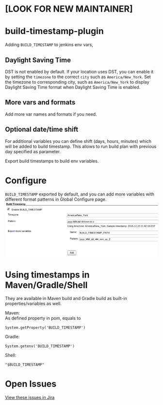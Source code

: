 # [LOOK FOR NEW MAINTAINER]

# build-timestamp-plugin
Adding `BUILD_TIMESTAMP` to jenkins env vars,

## Daylight Saving Time
DST is not enabled by default.
If your location uses DST, you can enable it by setting the `timezone`
to the correct `city` such as `America/New_York`.
Set the timezone to corresponding city, such as `America/New_York` to display Daylight Saving Time format when Daylight Saving Time is enabled.

## More vars and formats
Add more var names and formats if you need.

## Optional date/time shift
For additional variables you can define shift (days, hours, minutes) which will be added to build timestamp.
This allows to run build plan with previous day specified as parameter.

Export build timestamps to build env variables.

# Configure
`BUILD_TIMESTAMP` exported by default, and you can add more variables
with different format patterns in Global Configure page.  
![](docs/images/global-config.png)


# Using timestamps in Maven/Gradle/Shell
They are available in Maven build and Gradle build as built-in
properties/variables as well.

Maven:  
As defined property in pom, equals to

``` syntaxhighlighter-pre
System.getProperty('BUILD_TIMESTAMP')
```

Gradle:

``` syntaxhighlighter-pre
System.getenv('BUILD_TIMESTAMP')
```

Shell:

``` syntaxhighlighter-pre
"$BUILD_TIMESTAMP"
```

# Open Issues
[View these issues in
Jira](https://issues.jenkins-ci.org/secure/IssueNavigator.jspa?reset=true&jqlQuery=project%20=%20JENKINS%20AND%20status%20in%20%28Open,%20%22In%20Progress%22,%20Reopened%29%20AND%20%28component%20=%20build-timestamp-plugin%29&tempMax=100&src=confmacro)

